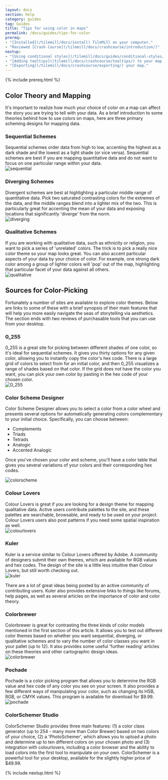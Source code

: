 ```yaml
---
layout: docs
section: help
category: guides
tag: Guides
title: "Tips for using color in maps"
permalink: /docs/guides/tips-for-color
prereq:
- "[Installed](/tilemill/docs/install) TileMill on your computer."
- "Reviewed [Crash Course](/tilemill/docs/crashcourse/introduction/)"
nextup:
- "[Using conditional styles](/tilemill/docs/guides/conditional-styles/) to control the appearance of points based on data."
- "[Adding tooltips](/tilemill/docs/crashcourse/tooltips/) to your map."
- "[Exporting](/tilemill/docs/crashcourse/exporting/) your map."
---
```

{% include prereq.html %}

## Color Theory and Mapping  

It's important to realize how much your choice of color on a map can affect the story you are trying to tell with your data. As a brief introduction to some theories behind how to use colors on maps, here are three primary scheming designs for mapping data.  

### Sequential Schemes  
Sequential schemes order data from high to low, accenting the highest as a dark shade and the lowest as a light shade (or vice versa). Sequential schemes are best if you are mapping quantitative data and do not want to focus on one particular range within your data.  
![sequential](/tilemill/assets/pages/sequential.png)

### Diverging Schemes  
Divergent schemes are best at highlighting a particular middle range of quantitative data. Pick two saturated contrasting colors for the extremes of the data, and the middle ranges blend into a lighter mix of the two. This is particularly great for accenting the mean of your data and exposing locations that significantly 'diverge' from the norm.  
![diverging](/tilemill/assets/pages/diverging.png)

### Qualitative Schemes  
If you are working with qualitative data, such as ethnicity or religion, you want to pick a series of 'unrelated' colors. The trick is to pick a really nice color theme so your map looks great. You can also accent particular aspects of your data by your choice of color. For example, one strong dark color among a group of lighter colors will 'pop' out of the map, highlighting that particular facet of your data against all others.  
![qualitative](/tilemill/assets/pages/qualitative.png)

## Sources for Color-Picking  
Fortunately a number of sites are available to explore color themes. Below are links to some of these with a brief synopsis of their main features that will help you more easily navigate the seas of storytelling via aesthetics. The section ends with two reviews of purchasable tools that you can use from your desktop.  

### 0_255  
0_255 is a great site for picking between different shades of one color, so it's ideal for sequential schemes. It gives you thirty options for any given color, allowing you to instantly copy the color's hex code. There is a large grid of colors to select from for an initial color, and then 0_255 visualizes a range of shades based on that color. If the grid does not have the color you want, you can pick your own color by pasting in the hex code of your chosen color.  
![0_255](/tilemill/assets/pages/0_255_0.jpg)

### Color Scheme Designer  
Color Scheme Designer allows you to select a color from a color wheel and presents several options for automatically generating colors complementary to your initial choice. Specifically, you can choose between: 

- Complements  
- Triads  
- Tetrads  
- Analogic  
- Accented Analogic  

Once you've chosen your color and scheme, you'll have a color table that gives you several variations of your colors and their corresponding hex codes.  

![colorscheme](/tilemill/assets/pages/colorschemedesigner_1.jpg)

### Colour Lovers  
Colour Lovers is great if you are looking for a design theme for mapping qualitative data. Active users contribute palettes to the site, and these palettes are searchable, browsable, and ready to be used on your project.  Colour Lovers users also post patterns if you need some spatial inspiration as well.  
![colourlovers](/tilemill/assets/pages/colourlovers_0.jpg)

### Kuler  
Kuler is a service similar to Colour Lovers offered by Adobe. A community of designers submit their own themes, which are available for RGB values and hex codes. The design of the site is a little less intuitive than Colour Lovers, but still worth checking out.  
![kuler](/tilemill/assets/pages/kuler_1.jpg)

There are a lot of great ideas being posted by an active community of contributing users. Kuler also provides extensive links to things like forums, help pages, as well as several articles on the importance of color and color theory.

### Colorbrewer  
Colorbrewer is great for contrasting the three kinds of color models mentioned in the first section of this article. It allows you to test out different color themes based on whether you want sequential, diverging, or qualitative schemes and to vary the number of color classes you want in your pallet (up to 12). It also provides some useful 'further reading' articles on these theories and other cartographic design ideas.  
![colorbrewer](/tilemill/assets/pages/colorbrewer.jpg)

### Pochade  
Pochade is a color picking program that allows you to determine the RGB value and hex code of any color you see on your screen. It also provides a few different ways of manipulating your color, such as changing its HSB, RGB, or CMYK values. This program is available for download for $9.99.  
![pochade](/tilemill/assets/pages/pochade_0.jpg)

### ColorSchemer Studio  
ColorSchemer Studio provides three main features: (1) a color class generator (up to 254 - many more than Color Brewer) based on two colors of your choice, (2) a 'PhotoSchemer', which allows you to upload a photo and determine up to ten different colors on your chosen photo and (3) integration with colourlovers, including a color browser and the ability to load colors into the first tool to manipulate on your own. ColorSchemer is a powerful tool for your desktop, available for the slightly higher price of $49.99.  

{% include nextup.html %}
